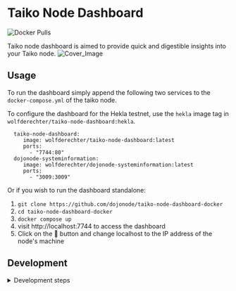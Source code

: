 # Taiko Node Dashboard
![Docker Pulls](https://img.shields.io/docker/pulls/wolfderechter/taiko-node-dashboard)

Taiko node dashboard is aimed to provide quick and digestible insights into your Taiko node.
![Cover_Image](https://github.com/dojonode/taiko-node-dashboard/assets/60930264/8a18073f-848c-421f-9e81-4aae5482737e)

## Usage

To run the dashboard simply append the following two services to the `docker-compose.yml` of the taiko node.

To configure the dashboard for the Hekla testnet, use the `hekla` image tag in `wolfderechter/taiko-node-dashboard:hekla`.

```docker-compose
  taiko-node-dashboard:
     image: wolfderechter/taiko-node-dashboard:latest
     ports:
       - "7744:80"
  dojonode-systeminformation:
     image: wolfderechter/dojonode-systeminformation:latest
     ports:
       - "3009:3009"
```

Or if you wish to run the dashboard standalone:

1. `git clone https://github.com/dojonode/taiko-node-dashboard-docker`
2. `cd taiko-node-dashboard-docker`
3. `docker compose up`
4. visit http://localhost:7744 to access the dashboard
5. Click on the 📡 button and change localhost to the IP address of the node's machine


## Development

<details>
<summary>Development steps</summary>

### Pre-installation

Make sure you have **node** and **bun** installed on your system. You can do it by:

`brew install node`
`curl -fsSL https://bun.sh/install | bash`

### Development Usage

You can start the application with the following lines:

`bun install`

`bun start`

You'll probably also want to start the [systeminformation](https://github.com/dojonode/dojonode-systeminformation) application with:

`git clone https://github.com/dojonode/dojonode-systeminformation`

`cd dojonode-systeminformation`

`bun server.js`

### Deployment

To deploy to the website run: `pnpm run predeploy` and `pnpm run deploy`. This will build the website and push to the `gh-pages` branch.

</details>
